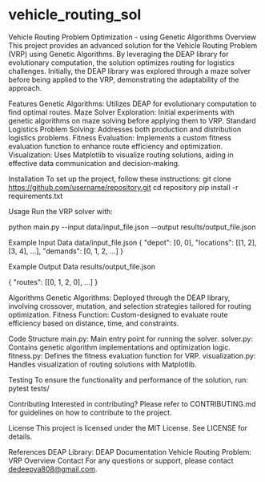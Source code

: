 # vehicle_routing_sol
 Vehicle Routing Problem Optimization - using Genetic Algorithms
 Overview
This project provides an advanced solution for the Vehicle Routing Problem (VRP) using Genetic Algorithms. By leveraging the DEAP library for evolutionary computation, the solution optimizes routing for logistics challenges. Initially, the DEAP library was explored through a maze solver before being applied to the VRP, demonstrating the adaptability of the approach.

Features
Genetic Algorithms: Utilizes DEAP for evolutionary computation to find optimal routes.
Maze Solver Exploration: Initial experiments with genetic algorithms on maze solving before applying them to VRP.
Standard Logistics Problem Solving: Addresses both production and distribution logistics problems.
Fitness Evaluation: Implements a custom fitness evaluation function to enhance route efficiency and optimization.
Visualization: Uses Matplotlib to visualize routing solutions, aiding in effective data communication and decision-making.


Installation
To set up the project, follow these instructions:
git clone https://github.com/username/repository.git
cd repository
pip install -r requirements.txt

Usage
Run the VRP solver with:

python main.py --input data/input_file.json --output results/output_file.json

Example Input Data
data/input_file.json
{
  "depot": [0, 0],
  "locations": [[1, 2], [3, 4], ...],
  "demands": [0, 1, 2, ...]
}

Example Output Data
results/output_file.json

{
  "routes": [[0, 1, 2, 0], ...]
}


Algorithms
Genetic Algorithms: Deployed through the DEAP library, involving crossover, mutation, and selection strategies tailored for routing optimization.
Fitness Function: Custom-designed to evaluate route efficiency based on distance, time, and constraints.

Code Structure
main.py: Main entry point for running the solver.
solver.py: Contains genetic algorithm implementations and optimization logic.
fitness.py: Defines the fitness evaluation function for VRP.
visualization.py: Handles visualization of routing solutions with Matplotlib.


Testing
To ensure the functionality and performance of the solution, run:
   pytest tests/

Contributing
Interested in contributing? Please refer to CONTRIBUTING.md for guidelines on how to contribute to the project.

License
This project is licensed under the MIT License. See LICENSE for details.

References
DEAP Library: DEAP Documentation
Vehicle Routing Problem: VRP Overview
Contact
For any questions or support, please contact dedeepya808@gmail.com.

